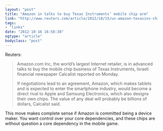```yaml
---
layout: "post"
title: "Amazon in talks to buy Texas Instruments’ mobile chip arm"
link: "http://www.reuters.com/article/2012/10/15/us-amazon-texasins-chips-idUSBRE89E09P20121015"
tags: 
- "links"
date: "2012-10-16 16:58:38"
ogtype: "article"
bodyclass: "post"
---
```


Reuters:

> Amazon.com Inc, the world’s largest Internet retailer, is in advanced talks to buy the mobile chip business of Texas Instruments, Israeli financial newspaper Calcalist reported on Monday.
> 
> If negotiations lead to an agreement, Amazon, which makes tablets and is expected to enter the smartphone industry, would become a direct rival to Apple and Samsung Electronics, which also designs their own chips. The value of any deal will probably be billions of dollars, Calcalist said.

This move makes complete sense if Amazon is committed being a device maker. You want control over your core dependencies, and these chips are without question a core dependency in the mobile game.